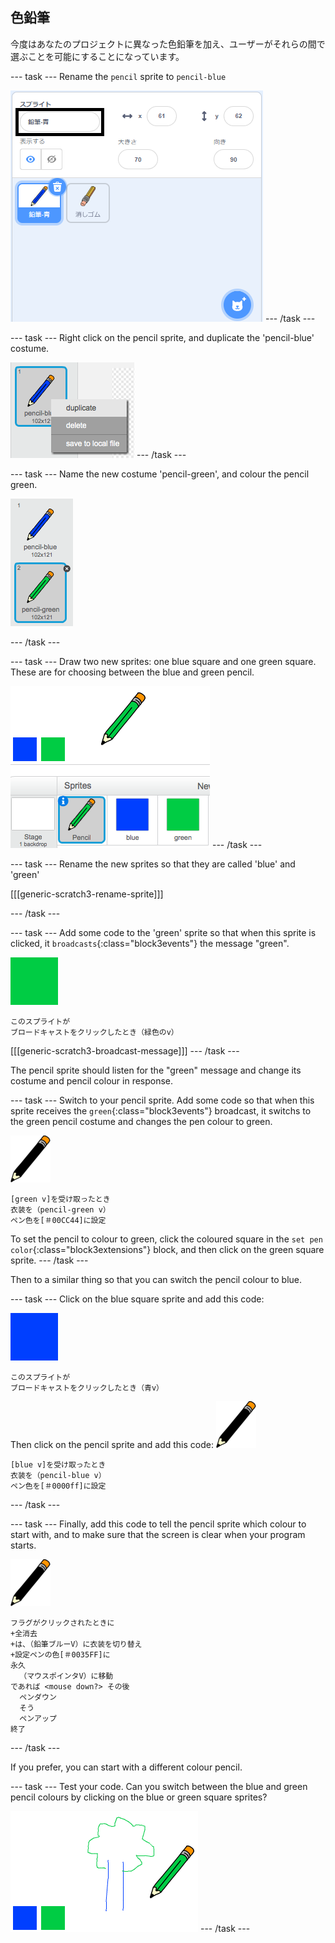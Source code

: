 ## 色鉛筆

今度はあなたのプロジェクトに異なった色鉛筆を加え、ユーザーがそれらの間で選ぶことを可能にすることになっています。

\--- task \--- Rename the `pencil` sprite to `pencil-blue`

![rename-pencil](images/rename-pencil.png) \--- /task \---

\--- task \--- Right click on the pencil sprite, and duplicate the 'pencil-blue' costume.

![screenshot](images/paint-blue-duplicate.png) \--- /task \---

\--- task \--- Name the new costume 'pencil-green', and colour the pencil green.

![screenshot](images/paint-pencil-green.png)

\--- /task \---

\--- task \--- Draw two new sprites: one blue square and one green square. These are for choosing between the blue and green pencil.

![screenshot](images/paint-selectors.png) \--- /task \---

\--- task \--- Rename the new sprites so that they are called 'blue' and 'green'

[[[generic-scratch3-rename-sprite]]]

\--- /task \---

\--- task \--- Add some code to the 'green' sprite so that when this sprite is clicked, it `broadcasts`{:class="block3events"} the message "green".

![green square](images/green_square.png)

```blocks3
このスプライトが
ブロードキャストをクリックしたとき（緑色のv）
```

[[[generic-scratch3-broadcast-message]]] \--- /task \---

The pencil sprite should listen for the "green" message and change its costume and pencil colour in response.

\--- task \--- Switch to your pencil sprite. Add some code so that when this sprite receives the `green`{:class="block3events"} broadcast, it switchs to the green pencil costume and changes the pen colour to green.

![pencil](images/pencil.png)

```blocks3
[green v]を受け取ったとき
衣装を（pencil-green v）
ペン色を[＃00CC44]に設定
```

To set the pencil to colour to green, click the coloured square in the `set pen color`{:class="block3extensions"} block, and then click on the green square sprite. \--- /task \---

Then to a similar thing so that you can switch the pencil colour to blue.

\--- task \--- Click on the blue square sprite and add this code:

![blue_square](images/blue_square.png)

```blocks3
このスプライトが
ブロードキャストをクリックしたとき（青v）
```

Then click on the pencil sprite and add this code: ![pencil](images/pencil.png)

```blocks3
[blue v]を受け取ったとき
衣装を（pencil-blue v）
ペン色を[＃0000ff]に設定
```

\--- /task \---

\--- task \--- Finally, add this code to tell the pencil sprite which colour to start with, and to make sure that the screen is clear when your program starts.

![pencil](images/pencil.png)

```blocks3
フラグがクリックされたときに
+全消去
+は、（鉛筆ブルーV）に衣装を切り替え
+設定ペンの色[＃0035FF]に
永久
  （マウスポインタV）に移動
であれば <mouse down?> その後
  ペンダウン
  そう
  ペンアップ
終了
```

\--- /task \---

If you prefer, you can start with a different colour pencil.

\--- task \--- Test your code. Can you switch between the blue and green pencil colours by clicking on the blue or green square sprites?

![screenshot](images/paint-pens-test.png) \--- /task \---